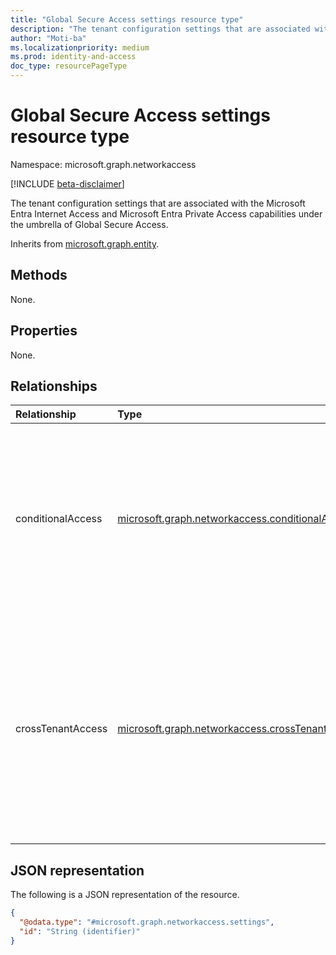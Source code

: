 ```yaml
---
title: "Global Secure Access settings resource type"
description: "The tenant configuration settings that are associated with Microsoft Entra Internet Access and Microsoft Entra Private Access capabilities under the umbrella of Global Secure Access."
author: "Moti-ba"
ms.localizationpriority: medium
ms.prod: identity-and-access
doc_type: resourcePageType
---
```


# Global Secure Access settings resource type

Namespace: microsoft.graph.networkaccess

[!INCLUDE [beta-disclaimer](../../includes/beta-disclaimer.md)]

The tenant configuration settings that are associated with the Microsoft Entra Internet Access and Microsoft Entra Private Access capabilities under the umbrella of Global Secure Access.

Inherits from [microsoft.graph.entity](../resources/entity.md).

## Methods

None.

## Properties
None.

## Relationships
|Relationship|Type|Description|
|:---|:---|:---|
|conditionalAccess|[microsoft.graph.networkaccess.conditionalAccessSettings](../resources/networkaccess-conditionalaccesssettings.md)| Defines whether conditional access settings are enabled for traffic profiles. Each tenant has only one conditional access settings object. |
|crossTenantAccess|[microsoft.graph.networkaccess.crossTenantAccessSettings](../resources/networkaccess-crosstenantaccesssettings.md)| Defines whether the tenant restrictions cross-tenant access settings are enabled for traffic profiles. Each tenant has only one cross-tenant access settings object.|

## JSON representation
The following is a JSON representation of the resource.
<!-- {
  "blockType": "resource",
  "keyProperty": "id",
  "@odata.type": "microsoft.graph.networkaccess.settings",
  "baseType": "microsoft.graph.entity",
  "openType": false
}
-->
``` json
{
  "@odata.type": "#microsoft.graph.networkaccess.settings",
  "id": "String (identifier)"
}
```

